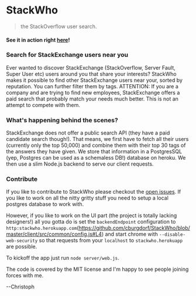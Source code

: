 # StackWho

>the StackOverflow user search.

#### See it in action right [here](http://stackwho.herokuapp.com)!



### Search for StackExchange users near you
Ever wanted to discover StackExchange (StackOverflow, Server Fault, Super User etc) users around you that share your interests? StackWho makes it possible to find other StackExchange users near your, sorted by reputation. You can further filter them by tags. ATTENTION: If you are a company and are trying to find new employees, StackExchange offers a paid search that probably match your needs much better. This is not an attempt to compete with them.

### What's happening behind the scenes?
StackExchange does not offer a public search API (they have a paid candidate search though!). That means,
we first have to fetch all their users (currently only the top 50,000) and combine them with their top 30 tags of the answers they have given. We store that information in a PostgresSQL (yep, Postgres can be used as a schemaless DB!) database on heroku. We then use a slim Node.js
backend to serve our client requests.

### Contribute

If you like to contribute to StackWho please checkout the [open issues](https://github.com/cburgdorf/StackWho/issues?state=open). If you like to work on all the nitty gritty stuff you need to setup a local postgres database to work with.

However, if you like to work on the UI part (the project is totally lacking designers!) all you gotta do is
set the `backendEndpoint` configuration to `http:stackwho.herokuapp.com`(https://github.com/cburgdorf/StackWho/blob/master/client/src/common/config.js#L4) and start chrome with `--disable-web-security` so that requests from your `localhost` to `stackwho.herokuapp` are possible.

To kickoff the app just run `node server/web.js`.

The code is covered by the MIT license and I'm happy to see people joining forces with me.


--Christoph
